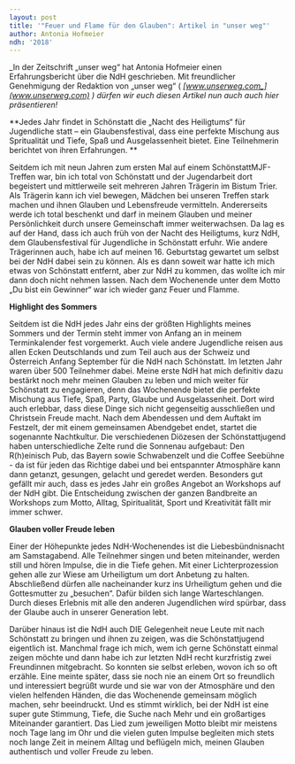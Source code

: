 ```yaml
---
layout: post
title: '"Feuer und Flame für den Glauben": Artikel in "unser weg"'
author: Antonia Hofmeier
ndh: '2018'
---
```

_In der Zeitschrift „unser weg“ hat Antonia Hofmeier einen Erfahrungsbericht über die NdH geschrieben. Mit freundlicher Genehmigung der Redaktion von „unser weg“ ( _[_www.unserweg.com_](www.unserweg.com)_ ) dürfen wir euch diesen Artikel nun auch auch hier präsentieren!_



**Jedes Jahr findet in Schönstatt die „Nacht des Heiligtums“ für Jugendliche statt – ein Glaubensfestival, dass eine perfekte Mischung aus Spritualität und Tiefe, Spaß und Ausgelassenheit bietet. Eine Teilnehmerin berichtet von ihren Erfahrungen. **



Seitdem ich mit neun Jahren zum ersten Mal auf einem SchönstattMJF-Treffen war, bin ich total von Schönstatt und der Jugendarbeit dort begeistert und mittlerweile seit mehreren Jahren Trägerin im Bistum Trier. Als Trägerin kann ich viel bewegen, Mädchen bei unseren Treffen stark machen und ihnen Glauben und Lebensfreude vermitteln. Andererseits werde ich total beschenkt und darf in meinem Glauben und meiner Persönlichkeit durch unsere Gemeinschaft immer weiterwachsen. Da lag es auf der Hand, dass ich auch früh von der Nacht des Heiligtums, kurz NdH, dem Glaubensfestival für Jugendliche in Schönstatt erfuhr. Wie andere Trägerinnen auch, habe ich auf meinen 16. Geburtstag gewartet um selbst bei der NdH dabei sein zu können. Als es dann soweit war hatte ich mich etwas von Schönstatt entfernt, aber zur NdH zu kommen, das wollte ich mir dann doch nicht nehmen lassen. Nach dem Wochenende unter dem Motto „Du bist ein Gewinner“ war ich wieder ganz Feuer und Flamme. 



**Highlight des Sommers**

Seitdem ist die NdH jedes Jahr eins der größten Highlights meines Sommers und der Termin steht immer von Anfang an in meinem Terminkalender fest vorgemerkt. Auch viele andere Jugendliche reisen aus allen Ecken Deutschlands und zum Teil auch aus der Schweiz und Österreich Anfang September für die NdH nach Schönstatt. Im letzten Jahr waren über 500 Teilnehmer dabei. Meine erste NdH hat mich definitiv dazu bestärkt noch mehr meinen Glauben zu leben und mich weiter für Schönstatt zu engagieren, denn das Wochenende bietet die perfekte Mischung aus Tiefe, Spaß, Party, Glaube und Ausgelassenheit. Dort wird auch erlebbar, dass diese Dinge sich nicht gegenseitig ausschließen und Christsein Freude macht. Nach dem Abendessen und dem Auftakt im Festzelt, der mit einem gemeinsamen Abendgebet endet, startet die sogenannte Nachtkultur. Die verschiedenen Diözesen der Schönstattjugend haben unterschiedliche Zelte rund die Sonnenau aufgebaut: Den R(h)einisch Pub, das  Bayern sowie Schwabenzelt und die Coffee Seebühne - da ist für jeden das Richtige dabei und bei entspannter Atmosphäre kann dann getanzt, gesungen, gelacht und geredet werden. Besonders gut gefällt mir auch, dass es jedes Jahr ein großes Angebot an Workshops auf der NdH gibt. Die Entscheidung zwischen der ganzen Bandbreite an Workshops zum Motto, Alltag, Spiritualität, Sport und Kreativität fällt mir immer schwer. 



**Glauben voller Freude leben**



Einer der Höhepunkte jedes NdH-Wochenendes ist die Liebesbündnisnacht am Samstagabend. Alle Teilnehmer singen und beten miteinander, werden still und hören Impulse, die in die Tiefe gehen. Mit einer Lichterprozession gehen alle zur Wiese am Urheiligtum um dort Anbetung zu halten. Abschließend dürfen alle nacheinander kurz ins Urheiligtum gehen und die Gottesmutter zu „besuchen“. Dafür bilden sich lange Warteschlangen. Durch dieses Erlebnis mit alle den anderen Jugendlichen wird spürbar, dass der Glaube auch in unserer Generation lebt. 

Darüber hinaus ist die NdH auch DIE Gelegenheit neue Leute mit nach Schönstatt zu bringen und ihnen zu zeigen, was die Schönstattjugend eigentlich ist. Manchmal frage ich mich, wem ich gerne Schönstatt einmal zeigen möchte und dann habe ich zur letzten NdH recht kurzfristig zwei Freundinnen mitgebracht. So konnten sie selbst erleben, wovon ich so oft erzähle. Eine meinte später, dass sie noch nie an einem Ort so freundlich und interessiert begrüßt wurde und sie war von der Atmosphäre und den vielen helfenden Händen, die das Wochenende gemeinsam möglich machen, sehr beeindruckt. Und es stimmt wirklich, bei der NdH ist eine super gute Stimmung, Tiefe, die Suche nach Mehr und ein großartiges Miteinander garantiert. Das Lied zum jeweiligen Motto bleibt mir meistens noch Tage lang im Ohr und die vielen guten Impulse begleiten mich stets noch lange Zeit in meinem Alltag und beflügeln mich, meinen Glauben authentisch und voller Freude zu leben.
